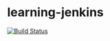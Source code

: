 # learning-jenkins

[![Build Status](http://ec2-18-140-59-43.ap-southeast-1.compute.amazonaws.com:8080/buildStatus/icon?job=my-first-connect-to-github)](http://ec2-18-140-59-43.ap-southeast-1.compute.amazonaws.com:8080/job/my-first-connect-to-github/)
